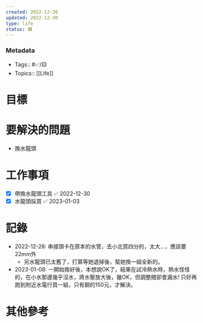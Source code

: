 ```yaml
---
created: 2022-12-30
updated: 2022-12-30
type: life
status: 🟩
---
```

### Metadata
- Tags:: #✅/🟨 
- Topics:: [[Life]]

# 目標

# 要解決的問題
- 換水龍頭

# 工作事項
- [x] 帶換水龍頭工具 ✅ 2022-12-30
- [x] 水龍頭採買 ✅ 2023-01-03

# 記錄
- 2022-12-28: 串接頭卡在原本的水管，去小北買四分的，太大...，應該要22mm外
	- 另水龍頭已太舊了，打算等她退掉後，幫她換一組全新的。
- 2023-01-08: 一開始換好後，本想說OK了，結果在試冷熱水時，熱水怪怪的，在小水那邊幾乎沒水，將水壓放大後，雖OK，但調整閥卻會漏水! 只好再跑到附近水電行買一組，只有銅的150元，才解決。
# 其他參考